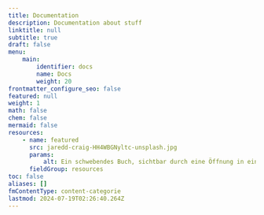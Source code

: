 ```yaml
---
title: Documentation
description: Documentation about stuff
linktitle: null
subtitle: true
draft: false
menu:
    main:
        identifier: docs
        name: Docs
        weight: 20
frontmatter_configure_seo: false
featured: null
weight: 1
math: false
chem: false
mermaid: false
resources:
    - name: featured
      src: jaredd-craig-HH4WBGNyltc-unsplash.jpg
      params:
          alt: Ein schwebendes Buch, sichtbar durch eine Öffnung in einer Wand aus Büchern
      fieldGroup: resources
toc: false
aliases: []
fmContentType: content-categorie
lastmod: 2024-07-19T02:26:40.264Z
---
```

